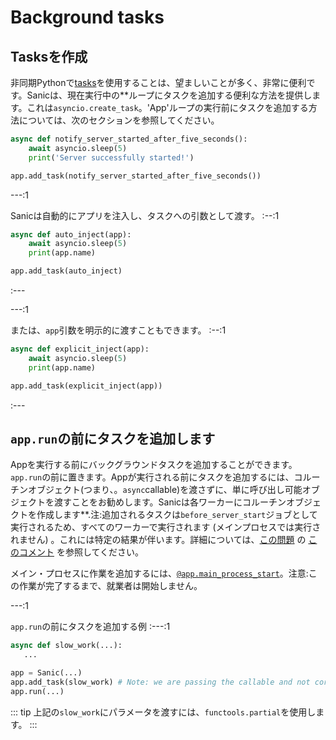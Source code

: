 # Background tasks

## Tasksを作成
非同期Pythonで[tasks](https://docs.python.org/3/library/asyncio-task.html#asyncio.create_task)を使用することは、望ましいことが多く、非常に便利です。Sanicは、現在実行中の**ループにタスクを追加する便利な方法を提供します。これは`asyncio.create_task`。'App'ループの実行前にタスクを追加する方法については、次のセクションを参照してください。

```python
async def notify_server_started_after_five_seconds():
    await asyncio.sleep(5)
    print('Server successfully started!')

app.add_task(notify_server_started_after_five_seconds())
```

---:1

Sanicは自動的にアプリを注入し、タスクへの引数として渡す。
:--:1
```python
async def auto_inject(app):
    await asyncio.sleep(5)
    print(app.name)

app.add_task(auto_inject)
```
:---

---:1

または、`app`引数を明示的に渡すこともできます。
:--:1
```python
async def explicit_inject(app):
    await asyncio.sleep(5)
    print(app.name)

app.add_task(explicit_inject(app))
```
:---

## `app.run`の前にタスクを追加します

Appを実行する前にバックグラウンドタスクを追加することができます。`app.run`の前に置きます。Appが実行される前にタスクを追加するには、コルーチンオブジェクト(つまり、。`async`callable)を渡さずに、単に呼び出し可能オブジェクトを渡すことをお勧めします。Sanicは各ワーカーにコルーチンオブジェクトを作成します**.注:追加されるタスクは`before_server_start`ジョブとして実行されるため、すべてのワーカーで実行されます (メインプロセスでは実行されません) 。これには特定の結果が伴います。詳細については、[この問題](https://github.com/sanic-org/sanic/issues/2139) の [このコメント](https://github.com/sanic-org/sanic/issues/2139#issuecomment-868993668) を参照してください。

メイン・プロセスに作業を追加するには、[`@app.main_process_start`](./listeners.md)。注意:この作業が完了するまで、就業者は開始しません。

---:1

`app.run`の前にタスクを追加する例
:---:1
```python
async def slow_work(...):
   ...

app = Sanic(...)
app.add_task(slow_work) # Note: we are passing the callable and not coroutine object `slow_work(...)`
app.run(...)
```
::: tip
上記の`slow_work`にパラメータを渡すには、`functools.partial`を使用します。
:::
